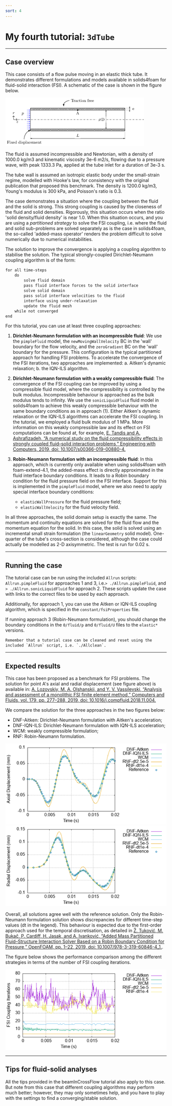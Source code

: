 ```yaml
---
sort: 4
---
```


# My fourth tutorial: `3dTube`

---

## Case overview

This case consists of a flow pulse moving in an elastic thick tube. It demonstrates different formulations and models available in solids4foam for fluid-solid interaction (FSI). A schematic of the case is shown in the figure below.

![](images/3dTube.png)

The fluid is assumed incompressible and Newtonian, with a density of 1000.0 kg/m3 and kinematic viscosity 3e-6 m2/s, flowing due to a pressure wave, with peak 1333.3 Pa, applied at the tube inlet for a duration of 3e-3 s.

The tube wall is assumed an isotropic elastic body under the small-strain regime, modelled with Hooke's law, for consistency with the original publication that proposed this benchmark. The density is 1200.0 kg/m3, Young's modulus is 300 kPa, and  Poisson's ratio is 0.3.

The case demonstrates a situation where the coupling between the fluid and the solid is strong. This strong coupling is caused by the closeness of the fluid and solid densities. Rigorously, this situation occurs when the ratio 'solid density/fluid density' is near 1.0. When this situation occurs, and you are using a *partitioned strategy* to solve the FSI coupling, i.e. where the fluid and solid sub-problems are solved separately as is the case in solids4foam, the so-called 'added-mass operator' renders the problem difficult to solve numerically due to numerical instabilities.

The solution to improve the convergence is applying a coupling algorithm to stabilise the solution. The typical strongly-coupled Dirichlet-Neumann
coupling algorithm is of the form:

```pseudocode
for all time-steps
    do
        solve fluid domain
        pass fluid interface forces to the solid interface
        solve solid domain
        pass solid interface velocities to the fluid
        interface using under-relaxation
        update the fluid mesh
    while not converged
end
```

For this tutorial, you can use at least three coupling approaches:

1. **Dirichlet-Neumann formulation with an incompressible fluid**: We use the `pimpleFluid` model, the `newMovingWallVelocity` BC in the 'wall' boundary for the flow velocity, and the `zeroGradient` BC on the 'wall' boundary for the pressure.  This configuration is the typical partitioned approach for handling FSI problems. To accelerate the convergence of the FSI iterations, two approaches are implemented:
    a. Aitken's dynamic relaxation;
    b. the IQN-ILS algorithm. 

2. **Dirichlet-Neumann formulation with a weakly compressible fluid**: The convergence of the FSI coupling can be improved by using a compressible fluid model, where the compressibility is controlled by the bulk modulus. Incompressible behaviour is approached as the bulk modulus tends to infinity. We use the `sonicLiquidFluid` fluid model in solids4foam to achieve this weakly compressible behaviour with the same boundary conditions as in approach (1). Either Aitken's dynamic relaxation or the IQN-ILS algorithms can accelerate the FSI coupling. In the tutorial, we employed a fluid bulk modulus of 1 MPa. More information on this weakly compressible law and its effect on FSI computations can be found at, for example, [E. Tandis and A. Ashrafizadeh, “A numerical study on the fluid compressibility effects in strongly coupled fluid–solid interaction problems,” Engineering with Computers, 2019, doi: 10.1007/s00366-019-00880-4.](https://doi.org/10.1007/s00366-019-00880-4)

3. **Robin-Neumann formulation with an incompressible fluid**: In this approach, which is currently only available when using solids4foam with foam-extend-4.1, the added-mass effect is directly approximated in the fluid interface boundary conditions. It leads to a Robin boundary condition for the fluid pressure field on the FSI interface. Support for this is implemented in the `pimpleFluid` model, where we also need to apply special interface boundary conditions:
    - `elasticWallPressure` for the fluid pressure field;
    - `elasticWallVelocity` for the fluid velocity field. 

In all three approaches, the solid domain setup is exactly the same. The momentum and continuity equations are solved for the fluid flow and the momentum equation for the solid. In this case, the solid is solved using an incremental small strain formulation (the `linearGeometry` solid model). One-quarter of the tube's cross-section is considered, although the case could actually be modelled as 2-D axisymmetric. The test is run for 0.02 s.

---

## Running the case

The tutorial case can be run using the included `Allrun` scripts: `Allrun.pimpleFluid` for approaches 1 and 3, i.e.`> ./Allrun.pimpleFluid`, and `> ./Allrun.sonicLiquidFluid` for approach 2. These scripts update the case with links to the correct files to be used by each approach.

Additionally, for approach 1, you can use the Aitken or IQN-ILS coupling algorithm, which is specified in the `constant/fsiProperties` file. 

If running approach 3 (Robin-Neumann formulation), you should change the boundary conditions in the `0/fluid/p` and `0/fluid/U` files
to the `elastic*` versions. 

```tip
Remember that a tutorial case can be cleaned and reset using the included `Allrun` script, i.e. `./Allclean`.
```

---

## Expected results

This case has been proposed as a benchmark for FSI problems. The solution for point A's axial and radial displacement (see figure above) is available in: [A. Lozovskiy, M. A. Olshanskii, and Y. V. Vassilevski, “Analysis and assessment of a monolithic FSI finite element method,” Computers and Fluids, vol. 179, pp. 277–288, 2019, doi: 10.1016/j.compfluid.2018.11.004.](https://doi.org/10.1016/j.compfluid.2018.11.004)

We compare the solution for the three approaches in the two figures below:

- DNF-Aitken: Dirichlet-Neumann formulation with Aitken's acceleration;
- DNF-IQN-ILS: Dirichlet-Neumann formulation with IQN-ILS acceleration;
- WCM: weakly compressible formulation;
- RNF: Robin-Neumann formulation.

![](./images/axial-displacement.png)
![](./images/radial-displacement.png)

Overall, all solutions agree well with the reference solution. Only the Robin-Neumann formulation solution shows discrepancies for different time-step values (dt in the legend). This behaviour is expected due to the first-order approach used for the temporal discretisation, as detailed in [Ž. Tuković, M. Bukač, P. Cardiff, H. Jasak, and A. Ivanković, “Added Mass Partitioned Fluid–Structure Interaction Solver Based on a Robin Boundary Condition for Pressure,” OpenFOAM, pp. 1–22, 2019, doi: 10.1007/978-3-319-60846-4_1.](https://link.springer.com/chapter/10.1007/978-3-319-60846-4_1).

The figure below shows the performance comparison among the different strategies in terms of the number of FSI coupling iterations.

![](./images/coupling-iterations.png)

---

## Tips for fluid-solid analyses

All the tips provided in the beamInCrossFlow tutorial also apply to this case. But note from this case that different coupling algorithms may perform much better; however, they may only sometimes help, and you have to play with the settings to find a converging/stable solution.
